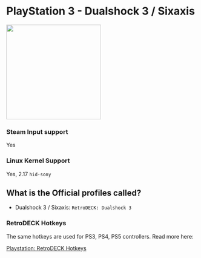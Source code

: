 # PlayStation 3 - Dualshock 3 / Sixaxis

<img src="../../../wiki_images/controllers/ps3-dualshock3.png" width="250">

### Steam Input support
Yes

### Linux Kernel Support
Yes, 2.17  `hid-sony`

## What is the Official profiles called?

- Dualshock 3 / Sixaxis: `RetroDECK: Dualshock 3`

### RetroDECK Hotkeys

The same hotkeys are used for PS3, PS4, PS5 controllers. Read more here:

[Playstation: RetroDECK Hotkeys](playstation-hotkeys.md)

